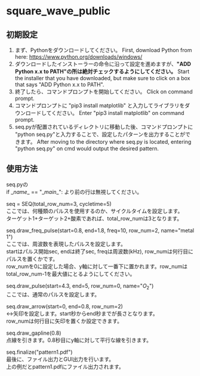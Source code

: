 # square_wave_public

## 初期設定
1. まず、Pythonをダウンロードしてください。 First, download Python from here: <https://www.python.org/downloads/windows/>
2. ダウンロードしたインストーラーの命令に沿って設定を進めますが、__"ADD Python x.x to PATH"の所は絶対チェックするようにしてください。__ Start the installer that you have downloaded, but make sure to click on a box that says "ADD Python x.x to PATH".
3. 終了したら、コマンドプロンプトを開始してください。 Click on command prompt.
4. コマンドプロンプトに "pip3 install matplotlib" と入力してライブラリをダウンロードしてください。 Enter "pip3 install matplotlib" on command prompt.
5. seq.pyが配置されているディレクトリに移動した後、コマンドプロンプトに "python seq.py"と入力することで、設定したパターンを出力することができます。  After moving to the directory where seq.py is located, entering "python seq.py" on cmd would output the desired pattern.

## 使用方法
seq.pyの  
if \__name__ == "\__main__": より前の行は無視してください。  

seq = SEQ(total_row_num=3, cycletime=5)  
ここでは、何種類のパルスを使用するのか、サイクルタイムを設定します。  
ターゲット1+ターゲット2+酸素であれば、total_row_numは3となります。  

seq.draw_freq_pulse(start=0.8, end=1.8, freq=10, row_num=2, name="metal 1")  
ここでは、周波数を表現したパルスを設定します。  
startはパルス開始sec, endは終了sec, freqは周波数(kHz), row_numは何行目にパルスを置くかです。  
row_numを0に設定した場合、y軸に対して一番下に置かれます。row_numはtotal_row_num-1を最大値にとるようにしてください。  

seq.draw_pulse(start=4.3, end=5, row_num=0, name="$O_{2}$")  
ここでは、通常のパルスを設定します。  

seq.draw_arrow(start=0, end=0.8, row_num=2)  
<->矢印を設定します。start秒からend秒までが長さとなります。  
row_numは何行目に矢印を置くか設定できます。  

seq.draw_gapline(0.8)  
点線を引きます。0.8秒目にy軸に対して平行な線を引きます。  

seq.finalize("pattern1.pdf")  
最後に、ファイル出力とGUI出力を行います。  
上の例だとpattern1.pdfにファイル出力されます。  
